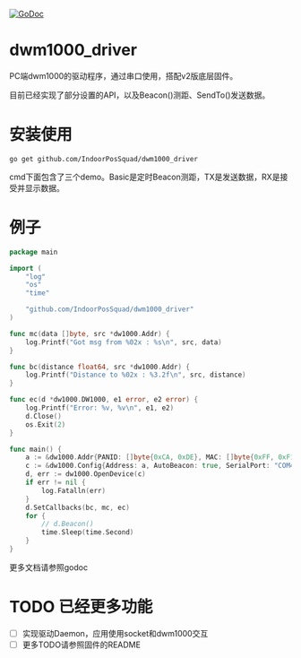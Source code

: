 [![GoDoc](https://godoc.org/github.com/IndoorPosSquad/dwm1000_driver?status.svg)](http://godoc.org/github.com/IndoorPosSquad/dwm1000_driver)

# dwm1000_driver
PC端dwm1000的驱动程序，通过串口使用，搭配v2版底层固件。

目前已经实现了部分设置的API，以及Beacon()测距、SendTo()发送数据。

# 安装使用

```shell
go get github.com/IndoorPosSquad/dwm1000_driver
```

cmd下面包含了三个demo。Basic是定时Beacon测距，TX是发送数据，RX是接受并显示数据。

# 例子

```go
package main

import (
	"log"
	"os"
	"time"

	"github.com/IndoorPosSquad/dwm1000_driver"
)

func mc(data []byte, src *dw1000.Addr) {
	log.Printf("Got msg from %02x : %s\n", src, data)
}

func bc(distance float64, src *dw1000.Addr) {
	log.Printf("Distance to %02x : %3.2f\n", src, distance)
}

func ec(d *dw1000.DW1000, e1 error, e2 error) {
	log.Printf("Error: %v, %v\n", e1, e2)
	d.Close()
	os.Exit(2)
}

func main() {
	a := &dw1000.Addr{PANID: []byte{0xCA, 0xDE}, MAC: []byte{0xFF, 0xF1}}
	c := &dw1000.Config{Address: a, AutoBeacon: true, SerialPort: "COM4"}
	d, err := dw1000.OpenDevice(c)
	if err != nil {
		log.Fatalln(err)
	}
	d.SetCallbacks(bc, mc, ec)
	for {
		// d.Beacon()
		time.Sleep(time.Second)
	}
}
```

更多文档请参照godoc

# TODO 已经更多功能

* [ ] 实现驱动Daemon，应用使用socket和dwm1000交互
* [ ] 更多TODO请参照固件的README
